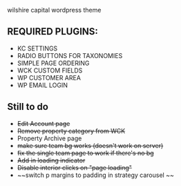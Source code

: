 wilshire capital wordpress theme

REQUIRED PLUGINS:
----------------
- KC SETTINGS
- RADIO BUTTONS FOR TAXONOMIES
- SIMPLE PAGE ORDERING
- WCK CUSTOM FIELDS
- WP CUSTOMER AREA
- WP EMAIL LOGIN

Still to do
-----------
- ~~Edit Account page~~
- ~~Remove property category from WCK~~
- Property Archive page
- ~~make sure team bg works (doesn't work on server)~~
- ~~fix the single team page to work if there's no bg~~
- ~~Add in loading indicator~~
- ~~Disable interior clicks on "page loading"~~
- ~~switch p margins to padding in strategy carousel ~~

